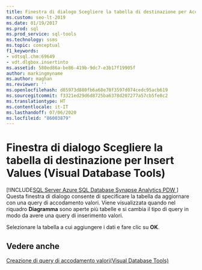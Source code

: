 ```yaml
---
title: Finestra di dialogo Scegliere la tabella di destinazione per Accodamento valori
ms.custom: seo-lt-2019
ms.date: 01/19/2017
ms.prod: sql
ms.prod_service: sql-tools
ms.technology: ssms
ms.topic: conceptual
f1_keywords:
- vdtsql.chm:69649
- vdt.dlgbox.insertinto
ms.assetid: 580ed86a-be86-419b-9dc7-e3b17f19905f
author: markingmyname
ms.author: maghan
ms.reviewer: ''
ms.openlocfilehash: d85973d880fb6a68e78f3597d074cedc95acb619
ms.sourcegitcommit: f3321ed29d6d8725ba6378d207277a57cb5fe8c2
ms.translationtype: HT
ms.contentlocale: it-IT
ms.lasthandoff: 07/06/2020
ms.locfileid: "86003879"
---
```

# <a name="choose-target-table-for-insert-values-dialog-box-visual-database-tools"></a>Finestra di dialogo Scegliere la tabella di destinazione per Insert Values (Visual Database Tools)
[!INCLUDE[SQL Server Azure SQL Database Synapse Analytics PDW ](../../includes/applies-to-version/sql-asdb-asdbmi-asa-pdw.md)]
Questa finestra di dialogo consente di specificare la tabella da aggiornare con una query di accodamento valori. Viene visualizzata quando nel riquadro **Diagramma** sono aperte più tabelle e si cambia il tipo di query in modo da avere una query di inserimento valori.  
  
Selezionare la tabella a cui aggiungere i dati e fare clic su **OK**.  
  
## <a name="see-also"></a>Vedere anche  
[Creazione di query di accodamento valori&#40;Visual Database Tools&#41;](../../ssms/visual-db-tools/create-insert-values-queries-visual-database-tools.md)  
  
